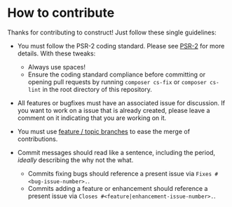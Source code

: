 # How to contribute

Thanks for contributing to construct! Just follow these single guidelines:
- You must follow the PSR-2 coding standard. Please see [PSR-2](http://www.php-fig.org/psr/psr-2/) for more details. With these tweaks:
    - Always use spaces!
    - Ensure the coding standard compliance before committing or opening pull requests by running `composer cs-fix` or `composer cs-lint` in the root directory of this repository.

- All features or bugfixes must have an associated issue for discussion. If you want to work on a issue that is already created, please leave a comment on it indicating that you are working on it.

- You must use [feature / topic branches](https://git-scm.com/book/en/v2/Git-Branching-Branching-Workflows) to ease the merge of contributions.

- Commit messages should read like a sentence, including the period, _ideally_ describing the why not the what.
    - Commits fixing bugs should reference a present issue via `Fixes #<bug-issue-number>.`.
    - Commits adding a feature or enhancement should reference a present issue via `Closes #<feature|enhancement-issue-number>.`.
